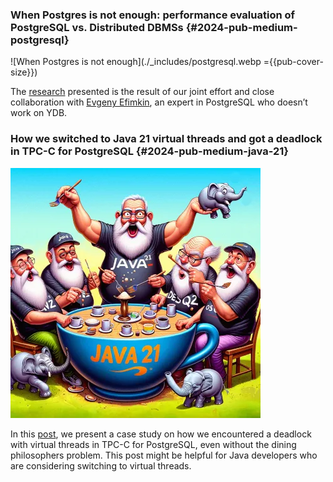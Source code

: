 ### When Postgres is not enough: performance evaluation of PostgreSQL vs. Distributed DBMSs {#2024-pub-medium-postgresql}

![When Postgres is not enough](./_includes/postgresql.webp ={{pub-cover-size}})

The [research](https://blog.ydb.tech/when-postgres-is-not-enough-performance-evaluation-of-postgresql-vs-distributed-dbmss-23bf39db2d31) presented is the result of our joint effort and close collaboration with [Evgeny Efimkin](https://www.linkedin.com/in/evgeny-efimkin-4061a893/), an expert in PostgreSQL who doesn’t work on YDB.

### How we switched to Java 21 virtual threads and got a deadlock in TPC-C for PostgreSQL {#2024-pub-medium-java-21}

![When Postgres is not enough](./_includes/java21.webp)

In this [post](https://blog.ydb.tech/how-we-switched-to-java-21-virtual-threads-and-got-deadlock-in-tpc-c-for-postgresql-cca2fe08d70b), we present a case study on how we encountered a deadlock with virtual threads in TPC-C for PostgreSQL, even without the dining philosophers problem. This post might be helpful for Java developers who are considering switching to virtual threads.